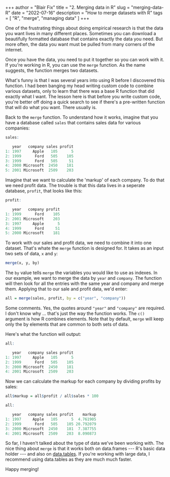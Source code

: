 +++
author = "Blair Fix"
title = "2. Merging data in R"
slug = "merging-data-R"
date = "2022-07-16"
description = "How to merge datasets with R"
tags = [ "R", "merge", "managing data" ]
+++


One of the frustrating things about doing empirical research is that the data you want lives in many different places. Sometimes you can download a beautifully formatted database that contains exactly the data you need. But more often, the data you want must be pulled from many corners of the internet.

Once you have the data, you need to put it together so you can work with it.  If you're working in R, you can use the `merge` function. As the name suggests, the function merges two datasets.

What's funny is that I was several years into using R before I discovered this function. I had been banging my head writing custom code to combine various datasets, only to learn that there was a base R function that did exactly what I want. The lesson here is that before you write custom code, you're better off doing a quick search to see if there's a pre-written function that will do what you want. There usually is.

Back to the `merge` function. To understand how it works, imagine that you have a database called `sales` that contains sales data for various companies:



```R
sales: 

   year   company sales profit
1: 1997     Apple   105      5
2: 1999      Ford   505    105
3: 1999      Ford   505     51
4: 2000 Microsoft  2450    181
5: 2001 Microsoft  2509    203
```

Imagine that we want to calculate the 'markup' of each company. To do that we need profit data. The trouble is that this data lives in a seperate database, `profit`, that looks like this:


```R
profit: 

   year   company profit
1: 1999      Ford    105
2: 2001 Microsoft    203
3: 1997     Apple      5
4: 1999      Ford     51
5: 2000 Microsoft    181

```

To work with our sales and profit data, we need to combine it into one dataset. That's whate the `merge` function is designed for. It takes as an input two sets of data, `x` and `y`:

```R
merge(x, y, by)
```

The `by` value tells `merge` the variables you would like to use as indexes.  In our example, we want to merge the data by `year` and `company`. The function will then look for all the entries with the same year and company and merge them. Applying that to our sale and profit data, we'd enter:


```R
all = merge(sales, profit, by = c("year", "company"))
```

Some comments. Yes, the quotes around `"year"` and `"company"` are required. I don't know why ... that's just the way the function works. The `c()` argument is how R combines elements. Note that by default, `merge` will keep only the by elements that are common to both sets of data.


Here's what the function will output:

```R
all: 

   year   company sales profit
1: 1997     Apple   105      5
2: 1999      Ford   505    105
3: 2000 Microsoft  2450    181
4: 2001 Microsoft  2509    203

```

Now we can calculate the markup  for each company by dividing profits by sales:

```R
all$markup = all$profit / all$sales * 100

all:

   year   company sales profit    markup
1: 1997     Apple   105      5  4.761905
2: 1999      Ford   505    105 20.792079
3: 2000 Microsoft  2450    181  7.387755
4: 2001 Microsoft  2509    203  8.090873
```


So far, I haven't talked about the type of data we've been working with. The nice thing about `merge` is that it works both on data.frames --- R's basic data holder --- and also on [data.tables](https://www.rdocumentation.org/packages/data.table/versions/1.14.2). If you're working with large data, I recommend using data.tables as they are much much faster. 

Happy merging!


